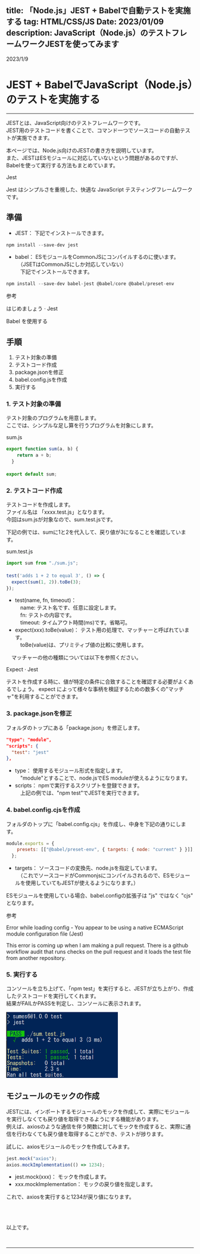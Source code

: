 title: 「Node.js」JEST + Babelで自動テストを実施する
tag: HTML/CSS/JS
Date: 2023/01/09
description: JavaScript（Node.js）のテストフレームワークJESTを使ってみます
---

2023/1/9
# JEST + BabelでJavaScript（Node.js）のテストを実施する

---

JESTとは、JavaScript向けのテストフレームワークです。  
JEST用のテストコードを書くことで、コマンド一つでソースコードの自動テストが実施できます。  

本ページでは、Node.js向けのJESTの書き方を説明しています。  
また、JESTはESモジュールに対応していないという問題があるのですが、Babelを使って実行する方法もまとめています。  

<a href="https://jestjs.io/ja/" style="text-decoration: none;"><div class="link-box"><div class="img-box">
<div style="background-image: url('https://jestjs.io/ja/img/opengraph.png');"></div></div><div class="text-box"><p class="title">Jest</p><p class="description">Jest はシンプルさを重視した、快適な JavaScript テスティングフレームワークです。</p></div></div>
</a>

## 準備

* JEST： 下記でインストールできます。  

```javascript
npm install --save-dev jest
```

* babel： ESモジュールをCommonJSにコンパイルするのに使います。  
  　（JSETはCommonJSにしか対応していない）  
  　下記でインストールできます。  

```javascript
npm install --save-dev babel-jest @babel/core @babel/preset-env
```

参考  

<a href="https://jestjs.io/ja/docs/getting-started#babel-%E3%82%92%E4%BD%BF%E7%94%A8%E3%81%99%E3%82%8B" style="text-decoration: none;">
<div class="link-box"><div class="img-box"><div style="background-image: url('https://jestjs.io/ja/img/opengraph.png');"></div></div><div class="text-box"><p class="title">はじめましょう · Jest</p><p class="description">Babel を使用する</p></div></div>
</a>

## 手順

1. テスト対象の準備
2. テストコード作成
3. package.jsonを修正
4. babel.config.jsを作成
5. 実行する

### 1. テスト対象の準備

テスト対象のプログラムを用意します。  
ここでは、シンプルな足し算を行うプログラムを対象にします。  

sum.js
```javascript
export function sum(a, b) {
    return a + b;
  }

export default sum;
```

### 2. テストコード作成

テストコードを作成します。  
ファイル名は 「xxxx.test.js」となります。  
今回はsum.jsが対象なので、sum.test.jsです。  

下記の例では、sumに1と2を代入して、戻り値が3になることを確認しています。  

sum.test.js
```javascript
import sum from "./sum.js";

test('adds 1 + 2 to equal 3', () => {
  expect(sum(1, 2)).toBe(3);
});
```

* test(name, fn, timeout)：   
  　name: テスト名です、任意に設定します。  
  　fn: テストの内容です。  
  　timeout: タイムアウト時間(ms)です。省略可。  
* expect(xxx).toBe(value)： テスト用の処理で、マッチャーと呼ばれています。  
  　toBe(value)は、プリミティブ値の比較に使用します。  

　マッチャーの他の種類については以下を参照ください。  
<a href="https://jestjs.io/ja/docs/expect" style="text-decoration: none;">
<div class="link-box"><div class="img-box"><div style="background-image: url('https://jestjs.io/ja/img/opengraph.png');"></div></div><div class="text-box"><p class="title">Expect · Jest</p><p class="description">テストを作成する時に、値が特定の条件に合致することを確認する必要がよくあるでしょう。 expect によって様々な事柄を検証するための数多くの"マッチャ"を利用することができます。</p></div></div>
</a>


### 3. package.jsonを修正

フォルダのトップにある「package.json」を修正します。  

```json
"type": "module",
"scripts": {
  "test": "jest"
},
```

* type： 使用するモジュール形式を指定します。  
  　"module"とすることで、node.jsでES moduleが使えるようになります。  
* scripts： npmで実行するスクリプトを登録できます。  
  　上記の例では、"npm test"でJESTを実行できます。  


### 4. babel.config.cjsを作成

フォルダのトップに「babel.config.cjs」を作成し、中身を下記の通りにします。  

```javascript
module.exports = {
    presets: [["@babel/preset-env", { targets: { node: "current" } }]],
  };
```
* targets： ソースコードの変換先、node.jsを指定しています。  
  　（これでソースコードがCommonjsにコンパイルされるので、ESモジュールを使用していてもJESTが使えるようになります。）  

ESモジュールを使用している場合、babel.configの拡張子は "js" ではなく "cjs" となります。  

参考
<a href="https://stackoverflow.com/questions/61146112/error-while-loading-config-you-appear-to-be-using-a-native-ecmascript-module-c" style="text-decoration: none;"><div class="link-box">
<div class="img-box"><div style="background-image: url('https://cdn.sstatic.net/Sites/stackoverflow/Img/apple-touch-icon@2.png?v=73d79a89bded');"></div></div><div class="text-box"><p class="title">Error while loading config - You appear to be using a native ECMAScript module configuration file (Jest)</p><p class="description">This error is coming up when I am making a pull request. There is a github workflow audit that runs checks on the pull request and it loads the test file from another repository.</p></div></div>
</a>

### 5. 実行する

コンソールを立ち上げて、「npm test」を実行すると、JESTが立ち上がり、作成したテストコードを実行してくれます。  
結果がFAILかPASSを判定し、コンソールに表示されます。  

<img src="../img/20230109-javascript-jest-1.png" style="max-width:300px" alt="JESTを実行した結果">


## モジュールのモックの作成

JESTには、インポートするモジュールのモックを作成して、実際にモジュールを実行しなくても戻り値を取得できるようにする機能があります。  
例えば、axiosのような通信を伴う関数に対してモックを作成すると、実際に通信を行わなくても戻り値を取得することができ、テストが捗ります。  

試しに、axiosモジュールのモックを作成してみます。  

```javascript
jest.mock("axios");
axios.mockImplementation(() => 1234);
```

* jest.mock(xxx)： モックを作成します。  
* xxx.mockImplementation： モックの戻り値を指定します。  

これで、axiosを実行すると1234が戻り値になります。  

<br><br>

以上です。

<br>

---